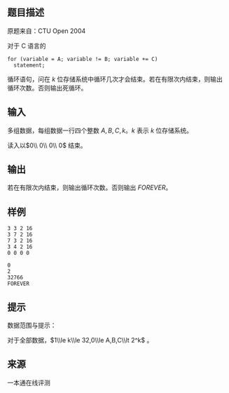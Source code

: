 ## 题目描述

原题来自：CTU Open 2004

对于 C 语言的

```
for (variable = A; variable != B; variable += C)
  statement;
```

循环语句，问在 $k$ 位存储系统中循环几次才会结束。若在有限次内结束，则输出循环次数。否则输出死循环。

## 输入

多组数据，每组数据一行四个整数 $A, B, C, k$。$k$ 表示 $k$ 位存储系统。

读入以$0\\ 0\\ 0\\ 0$ 结束。

## 输出

若在有限次内结束，则输出循环次数。否则输出 $FOREVER$。

## 样例

```input1
3 3 2 16
3 7 2 16
7 3 2 16
3 4 2 16
0 0 0 0
```

```output1
0
2
32766
FOREVER
```

## 提示

数据范围与提示：

对于全部数据，$1\\le k\\le 32,0\\le A,B,C\\lt 2^k$ 。


 ## 来源

 一本通在线评测 